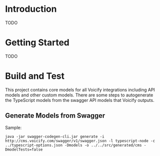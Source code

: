 # Introduction 

TODO

# Getting Started

TODO

# Build and Test
This project contains core models for all Voicify integrations including API models and other custom models.
There are some steps to autogenerate the TypeScript models from the swagger API models that Voicify outputs.

## Generate Models from Swagger

Sample:

```
java -jar swagger-codegen-cli.jar generate -i http://cms.voicify.com/swagger/v1/swagger.json -l typescript-node -c ../typescript-options.json -Dmodels -o ../../src/generated/cms -DmodelTests=false
```
